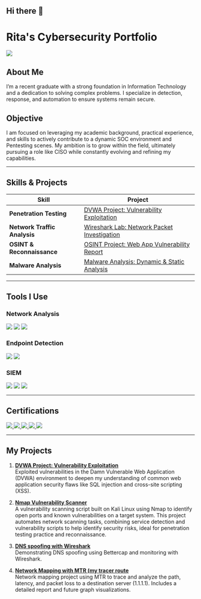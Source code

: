 ## Hi there 👋

# Rita's Cybersecurity Portfolio
<a href="https://www.linkedin.com/in/maureen-rita-781871254"><img src="https://img.shields.io/badge/-LinkedIn-0072b1?&style=for-the-badge&logo=linkedin&logoColor=white" /></a>

## About Me
I’m a recent graduate with a strong foundation in Information Technology and a dedication to solving complex problems. I specialize in detection, response, and automation to ensure systems remain secure.

## Objective
I am focused on leveraging my academic background, practical experience, and skills to actively contribute to a dynamic SOC environment and Pentesting scenes. My ambition is to grow within the field, ultimately pursuing a role like CISO while constantly evolving and refining my capabilities.

---

## Skills & Projects

| Skill                                           | Project                                       |
|-------------------------------------------------|-----------------------------------------------|
| **Penetration Testing**                         | [DVWA Project: Vulnerability Exploitation]([https://github.com/your-github/dvwa-project](https://github.com/MaureenRitaMuriuki/DVWA)) |
| **Network Traffic Analysis**                    | [Wireshark Lab: Network Packet Investigation]([https://github.com/your-github/wireshark-lab](https://github.com/MaureenRitaMuriuki/network-path-mapping-mtr)) |
| **OSINT & Reconnaissance**                      | [OSINT Project: Web App Vulnerability Report](https://github.com/your-github/osint-project) |
| **Malware Analysis**                            | [Malware Analysis: Dynamic & Static Analysis](https://github.com/your-github/malware-analysis) |


---

## Tools I Use

### **Network Analysis**
<div>
    <img src="https://img.shields.io/badge/-Wireshark-1679A7?&style=for-the-badge&logo=Wireshark&logoColor=white" />
    <img src="https://img.shields.io/badge/-Suricata-EF3B2D?&style=for-the-badge&logo=Suricata&logoColor=white" />
    <img src="https://img.shields.io/badge/-Zeek-777BB4?&style=for-the-badge&logo=Zeek&logoColor=white" />
</div>

### **Endpoint Detection**
<div>
    <img src="https://img.shields.io/badge/-Microsoft_Defender_for_Endpoint-00A4EF?&style=for-the-badge&logo=Microsoft&logoColor=white" />
    <img src="https://img.shields.io/badge/-Velociraptor-4B275F?&style=for-the-badge&logo=Velociraptor&logoColor=white" />
</div>

### **SIEM**
<div>
    <img src="https://img.shields.io/badge/-Microsoft_Sentinel-0078D4?&style=for-the-badge&logo=Microsoft&logoColor=white" />
    <img src="https://img.shields.io/badge/-Splunk-000000?&style=for-the-badge&logo=Splunk&logoColor=white" />
    <img src="https://img.shields.io/badge/-Elastic-005571?&style=for-the-badge&logo=Elastic&logoColor=white" />
</div>

---

## Certifications

<div>
    <a href="https://www.linkedin.com/learning/certificates/8490399bec2f384d63b35972b7449b5e941c362159bcd83bd5a3e1d321841a74?lipi=urn%3Ali%3Apage%3Ad_flagship3_profile_view_base_certifications_details%3BS2uV8%2BylRaCzY00FH0XLjA%3D%3D">
        <img src="https://img.shields.io/badge/-Security%2B-FF0000?&style=for-the-badge&logo=CompTIA&logoColor=white" />
    </a>
    <a href="https://www.credly.com/badges/b4467bcc-f8f8-4a0a-9398-084e3cab8568/linked_in_profile">
        <img src="https://img.shields.io/badge/-Network%2B-007ACC?&style=for-the-badge&logo=CompTIA&logoColor=white" />
    </a>
    <a href="https://www.credly.com/badges/b12b00bc-bcb4-4698-8aee-d23de69839f5/linked_in_profile">
        <img src="https://img.shields.io/badge/-A%2B-4D4D4D?&style=for-the-badge&logo=CompTIA&logoColor=white" />
    </a>
    <a href="https://www.linkedin.com/learning/certificates/c43bd39673e780e02ca962e18ef7a2a45413d1f26e667bee4140515816747782?lipi=urn%3Ali%3Apage%3Ad_flagship3_profile_view_base_certifications_details%3BS2uV8%2BylRaCzY00FH0XLjA%3D%3D">
        <img src="https://img.shields.io/badge/-CDSA-006400?&style=for-the-badge&logoColor=white" />
    </a>
    <a href="https://forage-uploads-prod.s3.amazonaws.com/completion-certificates/2sNmYuurxgpFYawco/x52Jy9s26xNbZkTQ7_2sNmYuurxgpFYawco_G9uRskurSAQ2oX4Ru_1745613777920_completion_certificate.pdf">
        <img src="https://img.shields.io/badge/-CCD-000080?&style=for-the-badge&logoColor=white" />
    </a>
</div>



---

## My Projects

1. **[DVWA Project: Vulnerability Exploitation](https://github.com/your-github/dvwa-project)**  
   Exploited vulnerabilities in the Damn Vulnerable Web Application (DVWA) environment to deepen my understanding of common web application security flaws like SQL injection and cross-site scripting (XSS).

2. **[Nmap Vulnerability Scanner](https://github.com/MaureenRitaMuriuki/nmap-vuln-scanner)**  
   A vulnerability scanning script built on Kali Linux using Nmap to identify open ports and known vulnerabilities on a target system. This project automates network scanning tasks, combining service detection and vulnerability scripts to help identify security risks, ideal for penetration testing practice and reconnaissance.

3. **[DNS spoofing with Wireshark](https://github.com/MaureenRitaMuriuki/dns-spoofing-with-wireshark)**  
   Demonstrating DNS spoofing using Bettercap and monitoring with Wireshark.

4. **[Network Mapping with MTR (my tracer route](https://github.com/MaureenRitaMuriuki/network-path-mapping-mtr)**  
   Network mapping project using MTR to trace and analyze the path, latency, and packet loss to a destination server (1.1.1.1). Includes a detailed report and future graph visualizations.



<!--
**MaureenRitaMuriuki/MaureenRitaMuriuki** is a ✨ _special_ ✨ repository because its `README.md` (this file) appears on your GitHub profile.

Here are some ideas to get you started:

- 🔭 I’m currently working on ...
- 🌱 I’m currently learning ...
- 👯 I’m looking to collaborate on ...
- 🤔 I’m looking for help with ...
- 💬 Ask me about ...
- 📫 How to reach me: ...
- 😄 Pronouns: ...
- ⚡ Fun fact: ...
-->
